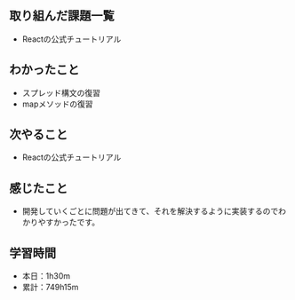 ## 取り組んだ課題一覧
- Reactの公式チュートリアル
## わかったこと
- スプレッド構文の復習
- mapメソッドの復習
## 次やること
- Reactの公式チュートリアル
## 感じたこと
- 開発していくごとに問題が出てきて、それを解決するように実装するのでわかりやすかったです。
## 学習時間
- 本日：1h30m
- 累計：749h15m
